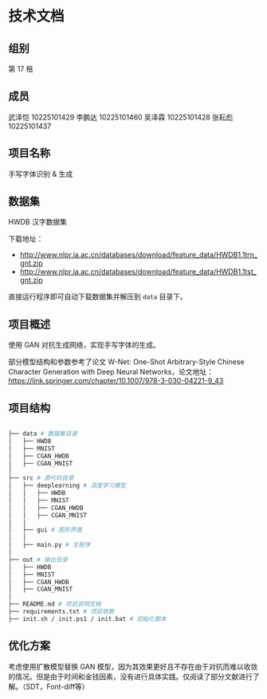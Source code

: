 # 技术文档

## 组别

第 17 租

## 成员

武泽恺 10225101429
李鹏达 10225101460
吴泽霖 10225101428
张耘彪 10225101437

## 项目名称

手写字体识别 & 生成

## 数据集

HWDB 汉字数据集

下载地址：

- <http://www.nlpr.ia.ac.cn/databases/download/feature_data/HWDB1.1trn_gnt.zip>
- <http://www.nlpr.ia.ac.cn/databases/download/feature_data/HWDB1.1tst_gnt.zip>

直接运行程序即可自动下载数据集并解压到 `data` 目录下。

## 项目概述

使用 GAN 对抗生成网络，实现手写字体的生成。

部分模型结构和参数参考了论文 W-Net: One-Shot Arbitrary-Style Chinese Character Generation with Deep Neural Networks，论文地址：<https://link.springer.com/chapter/10.1007/978-3-030-04221-9_43>

## 项目结构

```bash

├── data # 数据集目录
│   ├── HWDB
│   ├── MNIST
│   ├── CGAN_HWDB
│   ├── CGAN_MNIST
│
├── src # 源代码目录
│   ├── deeplearning # 深度学习模型
│   │   ├── HWDB
│   │   ├── MNIST
│   │   ├── CGAN_HWDB
│   │   ├── CGAN_MNIST
│   │   
│   ├── gui # 图形界面
│   │
│   ├── main.py # 主程序
│
├── out # 输出目录
│   ├── HWDB
│   ├── MNIST
│   ├── CGAN_HWDB
│   ├── CGAN_MNIST
│
├── README.md # 项目说明文档
├── requirements.txt # 项目依赖
├── init.sh / init.ps1 / init.bat # 初始化脚本

```

## 优化方案

考虑使用扩散模型替换 GAN 模型，因为其效果更好且不存在由于对抗而难以收敛的情况。但是由于时间和金钱因素，没有进行具体实践。仅阅读了部分文献进行了解。（SDT，Font-diff等）
